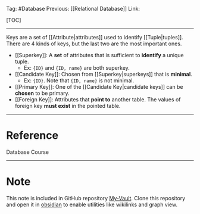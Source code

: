 Tag: #Database 
Previous: [[Relational Database]]
Link: 

[TOC]

---

Keys are a set of [[Attribute|attributes]] used to identify [[Tuple|tuples]]. There are 4 kinds of keys, but the last two are the most important ones.

- [[Superkey]]: A **set** of attributes that is sufficient to **identify** a unique tuple.
	- Ex: `{ID}` and `{ID, name}` are both superkey.
- [[Candidate Key]]: Chosen from [[Superkey|superkeys]] that is **minimal**.
	- Ex: `{ID}`. Note that `{ID, name}` is not minimal.
- [[Primary Key]]: One of the [[Candidate Key|candidate keys]] can be **chosen** to be primary.
- [[Foreign Key]]: Attributes that **point to** another table. The values of foreign key **must exist** in the pointed table.

---

# Reference

Database Course

---

# Note

This note is included in GitHub repository [My-Vault](https://github.com/LittleD3092/My-Vault.git). Clone this repository and open it in [obsidian](https://obsidian.md/) to enable utilities like wikilinks and graph view.